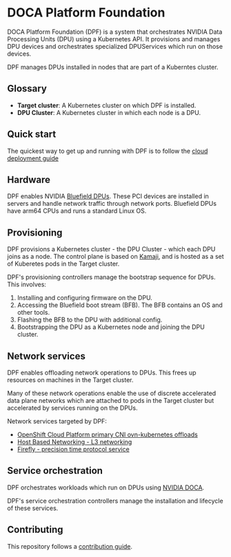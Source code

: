# DOCA Platform Foundation

DOCA Platform Foundation (DPF) is a system that orchestrates NVIDIA Data Processing Units (DPU) using a Kubernetes API. It provisions and manages DPU devices and orchestrates specialized DPUServices which run on those devices.

DPF manages DPUs installed in nodes that are part of a Kuberntes cluster.

## Glossary
- **Target cluster**: A Kubernetes cluster on which DPF is installed.
- **DPU Cluster**: A Kubernetes cluster in which each node is a DPU.

## Quick start
The quickest way to get up and running with DPF is to follow the [cloud deployment guide](./docs/dev/cloud-dev-setup.md)

## Hardware
DPF enables NVIDIA [Bluefield DPUs](https://www.nvidia.com/en-gb/networking/products/data-processing-unit/). These PCI devices are installed in servers and handle network traffic through network ports. Bluefield DPUs have arm64 CPUs and runs a standard Linux OS.

## Provisioning
DPF provisions a Kubernetes cluster - the DPU Cluster - which each DPU joins as a node. The control plane is based on [Kamaji](https://github.com/clastix/kamaji), and is hosted as a set of Kuberetes pods in the Target cluster.

DPF's provisioning controllers manage the bootstrap sequence for DPUs. This involves:
1) Installing and configuring firmware on the DPU.
2) Accessing the Bluefield boot stream (BFB). The BFB contains an OS and other tools.
3) Flashing the BFB to the DPU with additional config.
4) Bootstrapping the DPU as a Kubernetes node and joining the DPU cluster.

## Network services
DPF enables offloading network operations to DPUs. This frees up resources on machines in the Target cluster.

Many of these network operations enable the use of discrete accelerated data plane networks which are attached to pods in the Target cluster but accelerated by services running on the DPUs.

Network services targeted by DPF:
- [OpenShift Cloud Platform primary CNI ovn-kubernetes offloads](https://docs.openshift.com/container-platform/4.10/networking/hardware_networks/configuring-hardware-offloading.html)
- [Host Based Networking -  L3 networking](https://docs.nvidia.com/doca/sdk/nvidia+doca+hbn+service+guide/index.html#:~:text=Host%2Dbased%20Networking%20(HBN),BlueField%20as%20a%20BGP%20router)
- [Firefly - precision time protocol service](https://docs.nvidia.com/doca/sdk/nvidia+doca+firefly+service+guide/index.html)

## Service orchestration
DPF orchestrates workloads which run on DPUs using [NVIDIA DOCA](https://developer.nvidia.com/networking/doca).

DPF's service orchestration controllers manage the installation and lifecycle of these services.


## Contributing

This repository follows a [contribution guide](CONTRIBUTING.md).